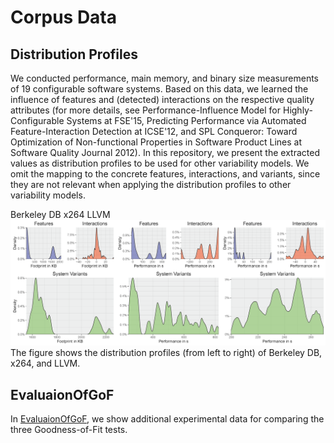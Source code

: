 # Corpus Data

## Distribution Profiles

We conducted performance, main memory, and binary size measurements of 19 configurable software systems. Based on this data, we learned the influence of features and (detected) interactions on the respective quality attributes (for more details, see Performance-Influence Model for Highly-Configurable Systems at FSE'15, Predicting Performance via Automated Feature-Interaction Detection at ICSE'12, and SPL Conqueror: Toward Optimization of Non-functional Properties in Software Product Lines at Software Quality Journal 2012). In this repository, we present the extracted values as distribution profiles to be used for other variability models. We omit the mapping to the concrete features, interactions, and variants, since they are not relevant when applying the distribution profiles to other variability models.

Berkeley DB					x264				LLVM
![The figure shows the distribution profiles (from left to right) of Berkeley DB, x264, and LLVM](distributions.png)
The figure shows the distribution profiles (from left to right) of Berkeley DB, x264, and LLVM.

## EvaluaionOfGoF

In [EvaluaionOfGoF](EvaluaionOfGoF/), we show additional experimental data for comparing the three Goodness-of-Fit tests.